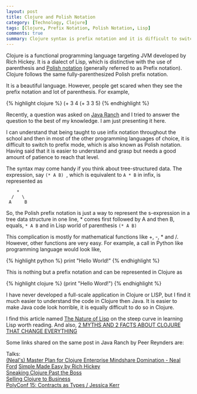 ```yaml
---
layout: post
title: Clojure and Polish Notation 
category: [Technology, Clojure] 
tags: [Clojure, Prefix Notation, Polish Notation, Lisp]
comments: true
summary: Clojure syntax is prefix notation and it is difficult to switch to using it but is it? 
--- 
```


Clojure is a functional programming language targeting JVM developed by Rich Hickey. It is a dialect of Lisp, which is 
distinctive with the use of parenthesis and [Polish notation](http://c2.com/cgi/wiki?PolishNotation) (generally referred
to as Prefix notation). Clojure follows the same fully-parenthesized Polish prefix notation. 

It is a beautiful language. However, people get scared when they see the prefix notation and lot of parenthesis. For example,

{% highlight clojure %}
(+ 3 4 (+ 3 3 5)
{% endhighlight %} 

Recently, a question was asked on [Java Ranch](http://www.coderanch.com/t/661955/clojure/Clojure-Action) and I tried to 
answer the question to the best of my knowledge. I am just presenting it here. 

I can understand that being taught to use infix notation throughout the school and then in most of the other programming 
languages of choice, it is difficult to switch to prefix mode, which is also known as Polish notation. Having said that
it is easier to understand and grasp but needs a good amount of patience to reach that level. 

The syntax may come handy if you think about tree-structured data. The expression, say ```(* A B) ```, which is equivalent to 
```A * B``` in infix, is represented as 

        *
      /   \
     A     B

So, the Polish prefix notation is just a way to represent the s-expression in a tree data structure in one line, * comes
first followed by A and then B, equals, ```* A B``` and in Lisp world of parenthesis ```(* A B) ```

This complication is mostly for mathematical functions like +, -, * and /. However, other functions are very easy. For
 example, a call in Python like programming language would look like, 
 
{% highlight python %}
print "Hello World!"
{% endhighlight %}

This is nothing but a prefix notation and can be represented in Clojure as

{% highlight clojure %}
(print "Hello Word!")
{% endhighlight %}

I  have never developed a full-scale application in Clojure or LISP, but I find it much easier to understand the code in Clojure then Java. It is easier to make Java code look horrible, it is equally difficult to do so in Clojure. 

I find this article named [The Nature of Lisp](http://www.defmacro.org/ramblings/lisp.html) on the steep curve in learning 
Lisp worth reading. And also, [2 MYTHS AND 2 FACTS ABOUT CLOJURE THAT CHANGE EVERYTHING](http://blog.cognitect.com/blog/2015/9/21/2-myths-and-2-facts-about-clojure-that-change-everything)

Some links shared on the same post in Java Ranch by Peer Reynders are:

Talks:  
[(Neal's) Master Plan for Clojure Enterprise Mindshare Domination - Neal Ford](https://www.youtube.com/watch?v=2WLgzCkhN2g&feature=youtu.be&t=1619)
[Simple Made Easy by Rich Hickey](http://www.infoq.com/presentations/Simple-Made-Easy)  
[Sneaking Clojure Past the Boss](http://www.coderanch.com/t/586641/clojure/Sneaking-Clojure-Boss)  
[Selling Clojure to Business](https://blog.juxt.pro/posts/selling-clojure.html)  
[PolyConf 15: Contracts as Types / Jessica Kerr](https://www.youtube.com/watch?v=zLyd_Ey1GPM)   
